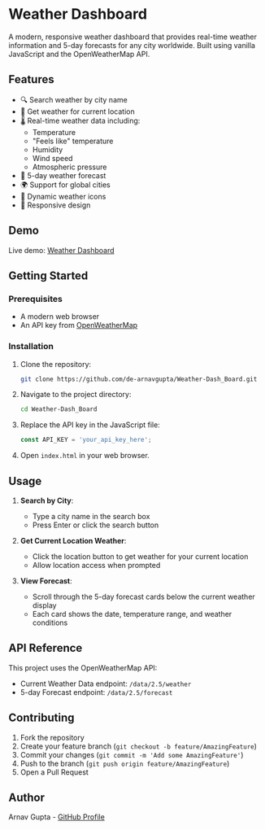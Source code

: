 # Weather Dashboard

A modern, responsive weather dashboard that provides real-time weather information and 5-day forecasts for any city worldwide. Built using vanilla JavaScript and the OpenWeatherMap API.

## Features

- 🔍 Search weather by city name
- 📍 Get weather for current location
- 🌡️ Real-time weather data including:
  - Temperature
  - "Feels like" temperature
  - Humidity
  - Wind speed
  - Atmospheric pressure
- 📅 5-day weather forecast
- 🌍 Support for global cities
- 🎨 Dynamic weather icons
- 📱 Responsive design

## Demo

Live demo: [Weather Dashboard](https://de-arnavgupta.github.io/Weather-Dash_Board/)

## Getting Started

### Prerequisites

- A modern web browser
- An API key from [OpenWeatherMap](https://openweathermap.org/api)

### Installation

1. Clone the repository:
   ```bash
   git clone https://github.com/de-arnavgupta/Weather-Dash_Board.git
   ```

2. Navigate to the project directory:
   ```bash
   cd Weather-Dash_Board
   ```

3. Replace the API key in the JavaScript file:
   ```javascript
   const API_KEY = 'your_api_key_here';
   ```

4. Open `index.html` in your web browser.

## Usage

1. **Search by City**:
   - Type a city name in the search box
   - Press Enter or click the search button

2. **Get Current Location Weather**:
   - Click the location button to get weather for your current location
   - Allow location access when prompted

3. **View Forecast**:
   - Scroll through the 5-day forecast cards below the current weather display
   - Each card shows the date, temperature range, and weather conditions

## API Reference

This project uses the OpenWeatherMap API:
- Current Weather Data endpoint: `/data/2.5/weather`
- 5-day Forecast endpoint: `/data/2.5/forecast`

## Contributing

1. Fork the repository
2. Create your feature branch (`git checkout -b feature/AmazingFeature`)
3. Commit your changes (`git commit -m 'Add some AmazingFeature'`)
4. Push to the branch (`git push origin feature/AmazingFeature`)
5. Open a Pull Request

## Author

Arnav Gupta - [GitHub Profile](https://github.com/de-arnavgupta)
